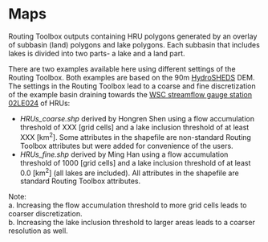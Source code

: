 # Maps

Routing Toolbox outputs containing HRU polygons generated by an overlay of subbasin (land) polygons and lake polygons. Each subbasin that includes lakes is divided into two parts- a lake and a land part. 

There are two examples available here using different settings of the Routing Toolbox. Both examples are based on the 90m [HydroSHEDS](https://hydrosheds.org/) DEM. The settings in the Routing Toolbox lead to a coarse and fine discretization of the example basin draining towards the [WSC streamflow gauge station 02LE024](https://wateroffice.ec.gc.ca/search/historical_results_e.html?search_type=station_number&station_number=02LE024&start_year=1850&end_year=2020&minimum_years=&gross_drainage_operator=%3E&gross_drainage_area=&effective_drainage_operator=%3E&effective_drainage_area=) of HRUs:
* _HRUs_coarse.shp_ derived by Hongren Shen using a flow accumulation threshold of XXX [grid cells] and a lake inclusion threshold of at least XXX [km<sup>2</sup>]. Some attributes in the shapefile are non-standard Routing Toolbox attributes but were added for convenience of the users.
* _HRUs_fine.shp_ derived by Ming Han using a flow accumulation threshold of 1000 [grid cells] and a lake inclusion threshold of at least 0.0 [km<sup>2</sup>] (all lakes are included). All attributes in the shapefile are standard Routing Toolbox attributes.

Note: <br>
a. Increasing the flow accumulation threshold to more grid cells leads to coarser discretization. <br>
b. Increasing the lake inclusion threshold to larger areas leads to a coarser resolution as well.


